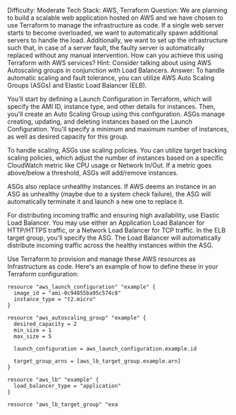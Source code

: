 Difficulty: Moderate
Tech Stack: AWS, Terraform
Question: We are planning to build a scalable web application hosted on AWS and we have chosen to use Terraform to manage the infrastructure as code. If a single web server starts to become overloaded, we want to automatically spawn additional servers to handle the load. Additionally, we want to set up the infrastructure such that, in case of a server fault, the faulty server is automatically replaced without any manual intervention. How can you achieve this using Terraform with AWS services?
Hint: Consider talking about using AWS Autoscaling groups in conjunction with Load Balancers.
Answer: To handle automatic scaling and fault tolerance, you can utilize AWS Auto Scaling Groups (ASGs) and Elastic Load Balancer (ELB). 

You’ll start by defining a Launch Configuration in Terraform, which will specify the AMI ID, instance type, and other details for instances. Then, you'll create an Auto Scaling Group using this configuration. ASGs manage creating, updating, and deleting instances based on the Launch Configuration. You'll specify a minimum and maximum number of instances, as well as desired capacity for this group. 

To handle scaling, ASGs use scaling policies. You can utilize target tracking scaling policies, which adjust the number of instances based on a specific CloudWatch metric like CPU usage or Network In/Out. If a metric goes above/below a threshold, ASGs will add/remove instances.

ASGs also replace unhealthy instances. If AWS deems an instance in an ASG as unhealthy (maybe due to a system check failure), the ASG will automatically terminate it and launch a new one to replace it.

For distributing incoming traffic and ensuring high availability, use Elastic Load Balancer. You may use either an Application Load Balancer for HTTP/HTTPS traffic, or a Network Load Balancer for TCP traffic. In the ELB target group, you'll specify the ASG. The Load Balancer will automatically distribute incoming traffic across the healthy instances within the ASG.

Use Terraform to provision and manage these AWS resources as Infrastructure as code. Here's an example of how to define these in your Terraform configuration:

```
resource "aws_launch_configuration" "example" {
  image_id = "ami-0c94855ba95c574c8"
  instance_type = "t2.micro"
}

resource "aws_autoscaling_group" "example" {
  desired_capacity = 2
  min_size = 1
  max_size = 5

  launch_configuration = aws_launch_configuration.example.id

  target_group_arns = [aws_lb_target_group.example.arn]
}

resource "aws_lb" "example" {
  load_balancer_type = "application"
}

resource "aws_lb_target_group" "exa